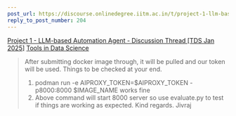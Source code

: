 ```yaml
---
post_url: https://discourse.onlinedegree.iitm.ac.in/t/project-1-llm-based-automation-agent-discussion-thread-tds-jan-2025/164277/215
reply_to_post_number: 204
---
```


[Project 1 - LLM-based Automation Agent - Discussion Thread [TDS Jan 2025]](https://discourse.onlinedegree.iitm.ac.in/t/project-1-llm-based-automation-agent-discussion-thread-tds-jan-2025/164277/196) [Tools in Data Science](/c/courses/tds-kb/34)

> After submitting docker image through, it will be pulled and our token will be used.
> Things to be checked at your end.
> 1. podman run -e AIPROXY\_TOKEN=$AIPROXY\_TOKEN -p8000:8000 $IMAGE\_NAME works fine
> 2. Above command will start 8000 server so use evaluate.py to test if things are working as expected.
> Kind regards.
> Jivraj